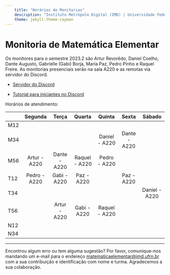 ```yaml
---
    title: "Horários de Monitorias"
    description: "Instituto Metrópole Digital (IMD) | Universidade Federal do Rio Grande do Norte (UFRN)"
    theme: jekyll-theme-cayman
---
```

# Monitoria de Matemática Elementar
Os monitores para o semestre 2023.2 são Artur Revorêdo, Daniel Coelho, Dante Augusto, Gabrielle (Gabi) Borja, María Paz, Pedro Pinho e Raquel Freire. As monitorias presenciais serão na sala A220 e as remotas via servidor do Discord.

- [Servidor do Discord](https://discord.gg/2YgTPJjk5Q)

- [Tutorial para iniciantes no Discord](materiais/Tutorial_Discord_Matemtica_Elementar.pdf)

Horários de atendimento:

|     | Segunda |   Terça  | Quarta |  Quinta  |   Sexta  | Sábado | 
|-----|:-------:|:--------:|:------:|:--------:|:--------:|:------:|
| M12 |         |          |        |          |          |        |
| M34 |         |          |        |Daniel - A220|Dante - A220|        |
| M56 |Artur - A220|Dante - A220|Raquel - A220|Pedro - A220|          |        |
| T12 |Pedro - A220|Gabi - A220|Paz - A220|          |Paz - A220|        |
| T34 |         |          |        |         |          |Daniel - A220|
| T56 |         |Artur - A220|Gabi - A220|Raquel - A220|          |        |
| N12 |         |          |        |          |          |        |
| N34 |         |          |        |          |          |        |

---
Encontrou algum erro ou tem alguma sugestão? Por favor, comunique-nos mandando um e-mail para o endereço [matematicaelementar@imd.ufrn.br](mailto:matematicaelementar@imd.ufrn.br) com a sua contribuição e identificação com nome e turma. Agradecemos a sua colaboração.

